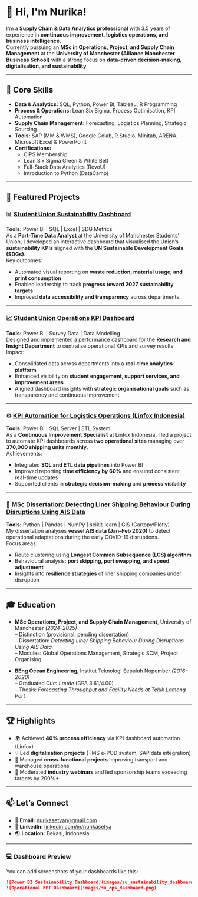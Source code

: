 # 👋 Hi, I'm Nurika!
I'm a **Supply Chain & Data Analytics professional** with 3.5 years of experience in **continuous improvement, logistics operations, and business intelligence**.  
Currently pursuing an **MSc in Operations, Project, and Supply Chain Management** at the **University of Manchester (Alliance Manchester Business School)** with a strong focus on **data-driven decision-making, digitalisation, and sustainability**.

---

## 🔧 Core Skills
- **Data & Analytics:** SQL, Python, Power BI, Tableau, R Programming  
- **Process & Operations:** Lean Six Sigma, Process Optimisation, KPI Automation  
- **Supply Chain Management:** Forecasting, Logistics Planning, Strategic Sourcing  
- **Tools:** SAP (MM & WMS), Google Colab, R Studio, Minitab, ARENA, Microsoft Excel & PowerPoint  
- **Certifications:**  
  - CIPS Membership  
  - Lean Six Sigma Green & White Belt  
  - Full-Stack Data Analytics (RevoU)  
  - Introduction to Python (DataCamp)

---

## 📂 Featured Projects

### 📊 [Student Union Sustainability Dashboard](https://github.com/nurikasetya/SUdashboard)
**Tools:** Power BI | SQL | Excel | SDG Metrics  
As a **Part-Time Data Analyst** at the University of Manchester Students’ Union, I developed an interactive dashboard that visualised the Union’s **sustainability KPIs** aligned with the **UN Sustainable Development Goals (SDGs)**.  
Key outcomes:
- Automated visual reporting on **waste reduction, material usage, and print consumption**
- Enabled leadership to track **progress toward 2027 sustainability targets**
- Improved **data accessibility and transparency** across departments

---

### 📈 [Student Union Operations KPI Dashboard](https://github.com/nurikasetya/SUdashboard_OpsKPI)
**Tools:** Power BI | Survey Data | Data Modelling  
Designed and implemented a performance dashboard for the **Research and Insight Department** to centralise operational KPIs and survey results.  
Impact:
- Consolidated data across departments into a **real-time analytics platform**
- Enhanced visibility on **student engagement, support services, and improvement areas**
- Aligned dashboard insights with **strategic organisational goals** such as transparency and continuous improvement

---

### ⚙️ [KPI Automation for Logistics Operations (Linfox Indonesia)]()
**Tools:** Power BI | SQL Server | ETL System  
As a **Continuous Improvement Specialist** at Linfox Indonesia, I led a project to automate KPI dashboards across **two operational sites** managing over **370,000 shipping units monthly**.  
Achievements:
- Integrated **SQL and ETL data pipelines** into Power BI  
- Improved reporting **time efficiency by 60%** and ensured consistent real-time updates  
- Supported clients in **strategic decision-making** and **process visibility**

---

### 🚢 [MSc Dissertation: Detecting Liner Shipping Behaviour During Disruptions Using AIS Data]()
**Tools:** Python | Pandas | NumPy | scikit-learn | GIS (Cartopy/Plotly)  
My dissertation analyses **vessel AIS data (Jan–Feb 2020)** to detect operational adaptations during the early COVID-19 disruptions.  
Focus areas:
- Route clustering using **Longest Common Subsequence (LCS) algorithm**
- Behavioural analysis: **port skipping, port swapping, and speed adjustment**
- Insights into **resilience strategies** of liner shipping companies under disruption

---

## 🎓 Education
- **MSc Operations, Project, and Supply Chain Management**, University of Manchester *(2024–2025)*  
  – Distinction (provisional, pending dissertation)  
  – Dissertation: *Detecting Liner Shipping Behaviour During Disruptions Using AIS Data*  
  – Modules: Global Operations Management, Strategic SCM, Project Organising  

- **BEng Ocean Engineering**, Institut Teknologi Sepuluh Nopember *(2016–2020)*  
  – Graduated *Cum Laude* (GPA 3.61/4.00)  
  – Thesis: *Forecasting Throughput and Facility Needs at Teluk Lamong Port*

---

## 🏆 Highlights
- 🌍 Achieved **40% process efficiency** via KPI dashboard automation (Linfox)  
- 💡 Led **digitalisation projects** (TMS e-POD system, SAP data integration)  
- 🧭 Managed **cross-functional projects** improving transport and warehouse operations  
- 💬 Moderated **industry webinars** and led sponsorship teams exceeding targets by 200%+  

---

## 📫 Let’s Connect
- 📧 **Email:** nurikasetyar@gmail.com  
- 💼 **LinkedIn:** [linkedin.com/in/nurikasetya](https://linkedin.com/in/nurikasetya)  
- 🌏 **Location:** Bekasi, Indonesia  

---

### 💻 Dashboard Preview
You can add screenshots of your dashboards like this:

```markdown
![Power BI Sustainability Dashboard](images/su_sustainability_dashboard.png)
![Operational KPI Dashboard](images/su_ops_dashboard.png)
